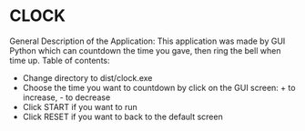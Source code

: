 # CLOCK
General Description of the Application: This application was made by GUI Python which can countdown the time you gave, then ring the bell when time up.
Table of contents:
  - Change directory to dist/clock.exe
  - Choose the time you want to countdown by click on the GUI screen: + to increase, - to decrease
  - Click START if you want to run
  - Click RESET if you want to back to the default screen
